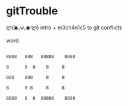 gitTrouble
==========
ლ(́◉◞౪◟◉‵ლ)
intro + m3ch4n1c5 to git conflicts

word.

<code>
8888&nbsp;&nbsp;&nbsp;888&nbsp;&nbsp;&nbsp;88888&nbsp;&nbsp;&nbsp;&nbsp;8888<br>
8&nbsp;&nbsp;&nbsp;&nbsp;&nbsp;&nbsp;8&nbsp;&nbsp;8&nbsp;&nbsp;&nbsp;&nbsp;8&nbsp;&nbsp;&nbsp;&nbsp;&nbsp;8<br>
888&nbsp;&nbsp;&nbsp;&nbsp;888&nbsp;&nbsp;&nbsp;&nbsp;&nbsp;8&nbsp;&nbsp;&nbsp;&nbsp;&nbsp;8<br>
8&nbsp;&nbsp;&nbsp;&nbsp;&nbsp;&nbsp;8&nbsp;8&nbsp;&nbsp;&nbsp;&nbsp;&nbsp;8&nbsp;&nbsp;&nbsp;&nbsp;&nbsp;8<br>
8888&nbsp;&nbsp;&nbsp;8&nbsp;&nbsp;8&nbsp;&nbsp;88888&nbsp;&nbsp;&nbsp;&nbsp;8888<br>
</code>
